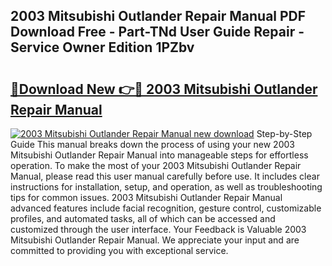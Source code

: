 ## 2003 Mitsubishi Outlander Repair Manual PDF Download Free - Part-TNd User Guide Repair - Service Owner Edition 1PZbv

# <h2><a href="http://bc19292.oget.top/?id=2003+Mitsubishi+Outlander+Repair+Manual">🔗Download New 👉🔴 2003 Mitsubishi Outlander Repair Manual</a></h2>

[![2003 Mitsubishi Outlander Repair Manual new download](https://i.imgur.com/5g1atiW.png)](http://bc19292.oget.top/?id=2003+Mitsubishi+Outlander+Repair+Manual)
Step-by-Step Guide This manual breaks down the process of using your new 2003 Mitsubishi Outlander Repair Manual into manageable steps for effortless operation. To make the most of your 2003 Mitsubishi Outlander Repair Manual, please read this user manual carefully before use. It includes clear instructions for installation, setup, and operation, as well as troubleshooting tips for common issues. 2003 Mitsubishi Outlander Repair Manual advanced features include facial recognition, gesture control, customizable profiles, and automated tasks, all of which can be accessed and customized through the user interface. Your Feedback is Valuable 2003 Mitsubishi Outlander Repair Manual. We appreciate your input and are committed to providing you with exceptional service.
